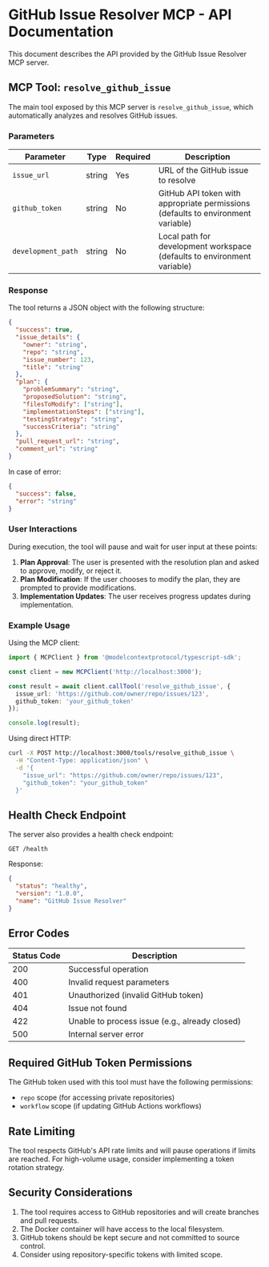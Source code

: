 # GitHub Issue Resolver MCP - API Documentation

This document describes the API provided by the GitHub Issue Resolver MCP server.

## MCP Tool: `resolve_github_issue`

The main tool exposed by this MCP server is `resolve_github_issue`, which automatically analyzes and resolves GitHub issues.

### Parameters

| Parameter | Type | Required | Description |
|-----------|------|----------|-------------|
| `issue_url` | string | Yes | URL of the GitHub issue to resolve |
| `github_token` | string | No | GitHub API token with appropriate permissions (defaults to environment variable) |
| `development_path` | string | No | Local path for development workspace (defaults to environment variable) |

### Response

The tool returns a JSON object with the following structure:

```json
{
  "success": true,
  "issue_details": {
    "owner": "string",
    "repo": "string",
    "issue_number": 123,
    "title": "string"
  },
  "plan": {
    "problemSummary": "string",
    "proposedSolution": "string",
    "filesToModify": ["string"],
    "implementationSteps": ["string"],
    "testingStrategy": "string",
    "successCriteria": "string"
  },
  "pull_request_url": "string",
  "comment_url": "string"
}
```

In case of error:

```json
{
  "success": false,
  "error": "string"
}
```

### User Interactions

During execution, the tool will pause and wait for user input at these points:

1. **Plan Approval**: The user is presented with the resolution plan and asked to approve, modify, or reject it.
2. **Plan Modification**: If the user chooses to modify the plan, they are prompted to provide modifications.
3. **Implementation Updates**: The user receives progress updates during implementation.

### Example Usage

Using the MCP client:

```typescript
import { MCPClient } from '@modelcontextprotocol/typescript-sdk';

const client = new MCPClient('http://localhost:3000');

const result = await client.callTool('resolve_github_issue', {
  issue_url: 'https://github.com/owner/repo/issues/123',
  github_token: 'your_github_token'
});

console.log(result);
```

Using direct HTTP:

```bash
curl -X POST http://localhost:3000/tools/resolve_github_issue \
  -H "Content-Type: application/json" \
  -d '{
    "issue_url": "https://github.com/owner/repo/issues/123",
    "github_token": "your_github_token"
  }'
```

## Health Check Endpoint

The server also provides a health check endpoint:

```
GET /health
```

Response:

```json
{
  "status": "healthy",
  "version": "1.0.0",
  "name": "GitHub Issue Resolver"
}
```

## Error Codes

| Status Code | Description |
|-------------|-------------|
| 200 | Successful operation |
| 400 | Invalid request parameters |
| 401 | Unauthorized (invalid GitHub token) |
| 404 | Issue not found |
| 422 | Unable to process issue (e.g., already closed) |
| 500 | Internal server error |

## Required GitHub Token Permissions

The GitHub token used with this tool must have the following permissions:

- `repo` scope (for accessing private repositories)
- `workflow` scope (if updating GitHub Actions workflows)

## Rate Limiting

The tool respects GitHub's API rate limits and will pause operations if limits are reached. For high-volume usage, consider implementing a token rotation strategy.

## Security Considerations

1. The tool requires access to GitHub repositories and will create branches and pull requests.
2. The Docker container will have access to the local filesystem.
3. GitHub tokens should be kept secure and not committed to source control.
4. Consider using repository-specific tokens with limited scope.